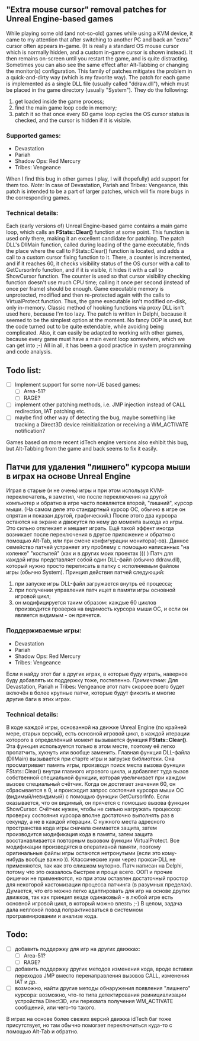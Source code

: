 ## "Extra mouse cursor" removal patches for Unreal Engine-based games

While playing some old (and not-so-old) games while using a KVM device, it came to my attention that after switching to another PC and back an "extra" cursor often appears in-game. (It is really a standard OS mouse cursor which is normally hidden, and a custom in-game cursor is shown instead). It then remains on-screen until you restart the game, and is quite distracting. Sometimes you can also see the same effect after Alt-Tabbing or changing the monitor(s) configuration.
This family of patches mitigates the problem in a quick-and-dirty way (which is my favorite way). The patch for each game is implemented as a single DLL file (usually called "ddraw.dll"), which must be placed in the game directory (usually "System"). They do the following:
1) get loaded inside the game process;
2) find the main game loop code in memory;
3) patch it so that once every 60 game loop cycles the OS cursor status is checked, and the cursor is hidden if it is visible.

### Supported games:
* Devastation
* Pariah
* Shadow Ops: Red Mercury
* Tribes: Vengeance

When I find this bug in other games I play, I will (hopefully) add support for them too.
_Note:_ In case of Devastation, Pariah and Tribes: Vengeance, this patch is intended to be a part of larger patches, which will fix more bugs in the corresponding games.

### Technical details:
Each (early versions of) Unreal Engine-based game contains a main game loop, which calls an **FStats::Clear()** function at some point. This function is used only there, making it an excellent candidate for patching.
The patch DLL's DllMain function, called during loading of the game executable, finds the place where the call to FStats::Clear() function is located, and adds a call to a custom cursor fixing function to it. There, a counter is incremented, and if it reaches 60, it checks visibility status of the OS cursor with a call to GetCursorInfo function, and if it is visible, it hides it with a call to ShowCursor function. The counter is used so that cursor visibility checking function doesn't use much CPU time; calling it once per second (instead of once per frame) should be enough. Game executable memory is unprotected, modified and then re-protected again with the calls to VirtualProtect function.
Thus, the game executable isn't modified on-disk, only in-memory.
Classic method of hooking functions via proxy DLL isn't used here, because I'm too lazy.
The patch is written in Delphi, because it seemed to be the simplest option at the moment. No fancy OOP is used, but the code turned out to be quite extendable, while avoiding being complicated.
Also, it can easily be adapted to working with other games, because every game must have a main event loop somewhere, which we can get into ;-)
All in all, it has been a good practice in system programming and code analysis.

## Todo list:
- [ ] Implement support for some non-UE based games:
	- [ ] Area-51?
	- [ ] RAGE?
- [ ] implement other patching methods, i.e. JMP injection instead of CALL redirection, IAT patching etc.
- [ ] maybe find other way of detecting the bug, maybe something like tracking a Direct3D device reinitialization or receiving a WM_ACTIVATE notification?

Games based on more recent idTech engine versions also exhibit this bug, but Alt-Tabbing from the game and back seems to fix it easily.

## Патчи для удаления "лишнего" курсора мыши в играх на основе Unreal Engine

Играя в старые (и не очень) игры и при этом используя KVM-переключатель, я заметил, что после переключения на другой компьютер и обратно в игре часто появляется второй, "лишний", курсор мыши. (На самом деле это стандартный курсор  ОС, обычно в игре он спрятан и показан другой, графический.) После этого два курсора остаются на экране и движутся по нему до момента выхода из игры. Это сильно отвлекает и мешает играть. Ещё такой эффект иногда возникает после переключения в другое приложение и обратно с помощью Alt-Tab, или при смене конфигурации монитора(-ов).
Данное семейство патчей устраняет эту проблему с помощью написанных "на коленке" "костылей" (как и в других моих проектах ))) )
Патч для каждой игры представляет собой один DLL-файл (обычно ddraw.dll), который нужно просто переписать в папку с исполняемым файлом игры (обычно System). Принцип действия патчей следующий:
1) при запуске игры DLL-файл загружается внутрь её процесса;
2) при получении управления патч ищет в памяти игры основной игровой цикл;
3) он модифицируется таким образом: каждые 60 циклов производится проверка на видимость курсора мыши ОС, и если он является видимым - он прячется.

### Поддерживаемые игры:
* Devastation
* Pariah
* Shadow Ops: Red Mercury
* Tribes: Vengeance

Если я найду этот баг в других играх, в которые буду играть, наверное буду добавлять их поддержку тоже, постепенно.
_Примечание:_ Для Devastation, Pariah и Tribes: Vengeance этот патч скороее всего будет включён в более крупные патчи, которые будут фиксить и многие другие баги в этих играх.

### Technical details:
В коде каждой игры, основанной на движке Unreal Engine (по крайней мере, старых версий), есть основной игровой цикл, в каждой итерации которого в определённый момент вызывается функция **FStats::Clear()**. Эта функция используется только в этом месте, поэтому её легко пропатчить, хукнуть или вообще заменить.
Главная функция DLL-файла (DllMain) вызывается при старте игры и загрузке библиотеки. Она просматривает память игры, производя поиск места вызова функции FStats::Clear() внутри главного игрового цикла, и добавляет туда вызов собственной специальной функции, которая увеличивает при каждом вызове специальный счётчик. Когда он достигает значения 60, он сбрасывается в 0, и происходит запрос состояния курсора мыши ОС (видимый/невидимый) с помощью функции GetCursorInfo. Если оказывается, что он видимый, он прячется с помощью вызова функции ShowCursor. Счётчик нужен, чтобы не сильно нагружать процессор: проверку состояния курсора вполне достаточно выполнять раз в секунду, а не в каждой итерации. С нужного места адресного пространства кода игры сначала снимается защита, затем производится модификация кода в памяти, затем защита восстанавливается повторным вызовом функции VirtualProtect.
Все модификации производятся в оперативной памяти, поэтому оригинальные файлы игры остаются нетронутыми (если это кому-нибудь вообще важно )).
Классические хуки через прокси-DLL не применяются, так как это слишком муторно.
Патч написан на Delphi, потому что это оказалось быстрее и проще всего. ООП и прочие фишечки не применяются, но при этом оставлен достаточный простор для некоторой кастомизации процесса патчинга (в разумных пределах).
Думается, что его можно легко адаптировать для игр на основе других движков, так как принцип везде одинаковый - в любой игре есть основной игровой цикл, в который можно влезть ;-)
В целом, задача дала неплохой повод попрактиковаться в системном программировании и анализе кода.

## Todo:
- [ ] добавить поддержку для игр на других движках:
	- [ ] Area-51?
	- [ ] RAGE?
- [ ] добавить поддержку других методов изменения кода, вроде вставки переходов JMP вместо перенаправления вызовов CALL, изменения IAT и др.
- [ ] возможно, найти другие методы обнаружения появления "лишнего" курсора: возможно, что-то типа детектирования реинициализации устройства Direct3D, или перехвата получения WM_ACTIVATE сообщений, или чего-то такого.

В играх на основе более свежих версий движка idTech баг тоже присутствует, но там обычно помогает переключиться куда-то с помощью Alt-Tab и обратно.
